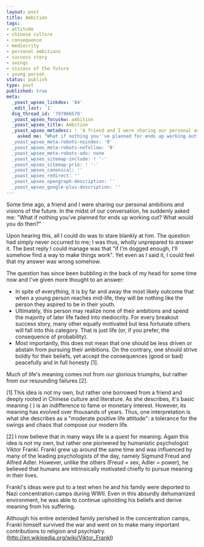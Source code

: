 ```yaml
---
layout: post
title: Ambition
tags:
- attitude
- chinese culture
- consequence
- mediocrity
- personal ambitions
- success story
- swings
- visions of the future
- young person
status: publish
type: post
published: true
meta:
  _yoast_wpseo_linkdex: '84'
  _edit_last: '1'
  dsq_thread_id: '797866570'
  _yoast_wpseo_focuskw: ambition
  _yoast_wpseo_title: Ambition
  _yoast_wpseo_metadesc: ! 'A friend and I were sharing our personal ambitions. He
    asked me: "What if nothing you''ve planned for ends up working out?'
  _yoast_wpseo_meta-robots-noindex: '0'
  _yoast_wpseo_meta-robots-nofollow: '0'
  _yoast_wpseo_meta-robots-adv: none
  _yoast_wpseo_sitemap-include: ! '-'
  _yoast_wpseo_sitemap-prio: ! '-'
  _yoast_wpseo_canonical: ''
  _yoast_wpseo_redirect: ''
  _yoast_wpseo_opengraph-description: ''
  _yoast_wpseo_google-plus-description: ''
---
```

Some time ago, a friend and I were sharing our personal ambitions and visions of the future. In the midst of our conversation, he suddenly asked me: "What if nothing you've planned for ends up working out? What would you do then?"

Upon hearing this, all I could do was to stare blankly at him. The question had simply never occurred to me; I was thus, wholly unprepared to answer it. The best reply I could manage was that "if I'm dogged enough, I'll somehow find a way to make things work". Yet even as I said it, I could feel that my answer was wrong somehow.

The question has since been bubbling in the back of my head for some time now and I've given more thought to an answer:
<ul>
	<li>In spite of everything, it is by far and away the most likely outcome that when a young person reaches mid-life, they will be nothing like the person they aspired to be in their youth.</li>
	<li>Ultimately, this person may realize none of their ambitions and spend the majority of later life faded into mediocrity. For every breakout success story, many other equally motivated but less fortunate others will fall into this category. That is just life (or, if you prefer, the consequence of probability).</li>
	<li>Most importantly, this does not mean that one should be less driven or abstain from pursuing their ambitions. On the contrary, one should strive boldly for their beliefs, yet accept the consequences (good or bad) peacefully and in full honesty [1].</li>
</ul>
Much of life's meaning comes not from our glorious triumphs, but rather from our resounding failures [2].

[1] This idea is not my own, but rather one borrowed from a friend and deeply rooted in Chinese culture and literature. As she describes, it's basic meaning (  ) is an indifference to fame or monetary interest. However, its meaning has evolved over thousands of years. Thus, one interpretation is what she describes as a "moderate positive life attitude": a tolerance for the swings and chaos that compose our modern life.

[2] I now believe that in many ways life is a quest for meaning. Again this idea is not my own, but rather one pioneered by humanistic psychologist Viktor Frankl. Frankl grew up around the same time and was influenced by many of the leading psychologists of the day, namely Sigmund Freud and Alfred Adler. However, unlike the others (Freud = sex, Adler = power), he believed that humans are intrinsically motivated chiefly to pursue meaning in their lives.

Frankl's ideas were put to a test when he and his family were deported to Nazi concentration camps during WWII. Even in this absurdly dehumanized environment, he was able to continue upholding his beliefs and derive meaning from his suffering.

Although his entire extended family perished in the concentration camps, Frankl himself survived the war and went on to make many important contributions to religion and psychiatry. (<a href="http://en.wikipedia.org/wiki/Viktor_Frankl">http://en.wikipedia.org/wiki/Viktor_Frankl</a>)

&nbsp;
